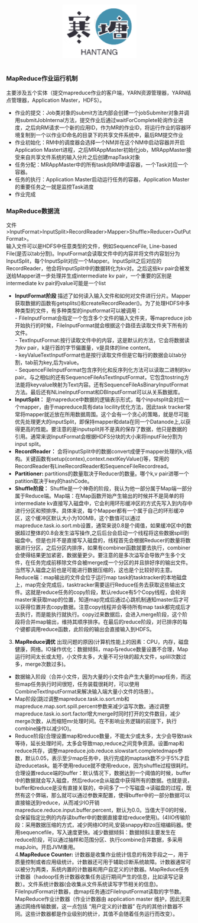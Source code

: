 <br>

<div align="center">
    <img src="logo.jpg" width="200px">
</div>

<br>

### MapReduce作业运行机制 ###
  主要涉及五个实体（提交mapreduce作业的客户端，YARN资源管理器，YARN结点管理器，Application Master，HDFS）。   
  - 作业的提交：Job类对象的submit方法内部会创建一个jobSubmiter对象并调用submitJobInternal方法，提交作业后通过waitForComplete轮询作业进度，之后向RM请求一个新的应用ID，作为MR的作业ID，将运行作业的容器环境复制到一个以作业ID命名的目录下的共享文件系统中，最后RM提交作业  
  - 作业初始化：RM中的调度器会选择一个NM并在这个NM中启动容器并开启Application Mastert进程，之后MRAppMaster初始化job，MRAppMaster接受来自共享文件系统的输入分片之后创建mapTask对象  
  - 任务分配：MRAppMaster中的所有task向RM申请容器，一个Task对应一个容器。  
  - 任务的执行：Application Master启动运行任务的容器，Application Master的重要任务之一就是监控Task进度  
  - 作业完成  
### MapReduce数据流 ###
   文件>InputFormat>InputSplit>RecordReader>Mapper>Shuffle>Reducer>OutPutFormat>。  
   输入文件可以是HDFS中任意类型的文件，例如SequenceFile, Line-based File(是否以tab分割)。InputFormat会读取文件中的内容并将文件内容划分为InputSplit，每个InputSplit对应一个Mapper。InputSplit之后对应的RecordReader，他会将InputSplit中的数据转化为kv对。之后这些kv pair会被发送给Mapper进一步处理并生成intermediate kv pair，一个重要的区别是intermediate kv pair的value可能是一个list
   + **InputFormat阶段** 描述了如何读入输入文件和如何对文件进行分片。Mapper获取数据的函数有getsplits()和createRecordReader()。为了处理HDFS中多种类型的文件，有多种类型的inputformat可以被调用：               
    - FileInputFormat会指定一个包含多个文件的输入文件夹，等mapreduce job开始执行的时候，FileInputFormat就会根据这个路径去读取文件夹下所有的文件。  
    - TextInputFormat:按行读取文件中的内容，这是默认的方法，它会将数据读为kv pair，k是行首的字节偏置量，v是具体的line content。  
    - keyValueTextInputFormat也是按行读取文件但是它每行的数据会以tab分割，tab前为key,后为value。  
    - SequenceFileInputFormat包含序列化和反序列化方法可以读取二进制的kv pair。与之相似的还有SequenceFileAsTextInputFormat，它包含tostring方法能将keyvalue映射为Text内容。还有SequenceFileAsBinaryInputFormat方法。最后还有NLineInputFormat和DBInputFormat可以从关系数据库。
   +  **InputSplit：** 是mapreduce中数据的逻辑表示形式，每个inputsplit会对应一个mapper，由于mapreduce具有data locility优化方法，因此task tracker常常将mapper就近放在所用数据周围。这个会有一个贪心的策略，就是尽可能优先处理更大的inputSplit，即保持mapper和data在同一个Datanode上,以获得更高的性能。要注意的是inputsplit并不是真的保存了数据，他只是数据的引用。通常来说InputFormat会根据HDFS分块的大小来将inputFile分割为input split。
   + **RecordReader：** 会将inputSplit中的数据convert成便于mapper处理的k,v结构。关键函数有setup(contex),context.nextKeyValue()等，常用的RecordReader有LineRecordReader和SequenceFileRecordread。
   + **Partitioner:** partitions的数量取决于Reducer的数量。哪个k,v pair进哪一个patition取决于key的hashCode。
   + **Shuffle阶段：** Shuffle是一个神奇的阶段，我认为他一部分属于Map端一部分属于Reduce端。Map端：在Map函数开始产生输出的时候并不是简单的将intermediate kv直接写入磁盘中，它会利用环形缓冲区的方式先写入到内存中进行分区和预排序。具体来说，每个Mapper都有一个属于自己的环形缓冲区，这个缓冲区默认大小为100MB，这个数值可以通过mapreduce.task.io.sort.mb设置，通常来说0.8是个阈值，如果缓冲区中的数据超过整体的0.8会发生溢写操作,之后后台会启动一个线程将这些数据spill到磁盘中。但是也并不是直接写入磁盘的，线程首先会根据Reducer的数量将数据进行分区，之后分区内排序，如果有combiner函数就要去执行，combiner会使得结果更加紧密，数据量更少。要注意的是多次溢写会导致产生多个文件，在任务完成前移除文件会被merge成一个分区的并且排好序的输出文件。当然写入磁盘之前也是可能进行数据压缩的，这也是个比较好的主意。Reduce端：map输出的文件会位于运行map task的tasktracker的本地磁盘上，map完全完成后，tasktracker需要运行Reduce任务去获取这些输出文件。这就是reduce任务的copy阶段，默认reduce有5个Copy线程，会轮询master来获取map的位置，知道map完成后通过心跳机制通知master后才可以获得位置并去copy数据。注意copy线程并会等待所有map task都完成后才去执行，而是能执行就执行。copy过来数据后，会进入merge阶段，这个阶段将合并map输出，维持其顺序排序。在最后的reduce阶段，对已排序的每个键都调用reduce函数，此阶段的输出会直接输入到HDFS。
3. **MapReduce调优**
    出现问题的原因(计算机性能上的因素：CPU，内存，磁盘健康，网络。IO操作优化：数据倾斜，map与reduce数量设置不合理，Map运行时间太长或太短，小文件太多，大量不可分块的超大文件，splill次数过多，merge次数过多)。  
* 数据输入阶段（合并小文件，因为大量的小文件会产生大量的map任务，而这些map任务执行时间很短，任务装载很耗时，可以使用CombineTextInputFormat来解决输入端大量小文件的场景）。  
* Map阶段(跳过调整mapreduce.task.io.sort.mb和mapreduce.map.sort.spill.percent参数来减少溢写次数。通过调整mapreduce.task.io.sort.factor增大merge时同时打开的文件数目，减少merge次数，从而缩短mr处理时间。在不影响业务逻辑的前提下，执行combine操作以减少IO)。  
* Reduce阶段(合理设置map和reduce数量，不能太少或太多，太少会导致task等待，延长处理时间，太多会导致map,reduce之间竞争资源。设置map和reduce共存，调整mapreduce.job.reduce.slowstart.completedmaps参数，默认0.05，表示至少map任务中，执行完成的maptask数不少于5%才启动reducetask。能不使用reduce就不使用reduce，因为shuffle过程很耗时。合理设置reduce端的buffer：默认情况下，数据达到一个阈值的时候，buffer中的数据就会写入磁盘，然后reduce会从磁盘中获得所有的数据。也就是说，buffer和reduce是没有直接关联的，中间多了一个写磁盘->读磁盘的过程，既然有这个弊端，那么就可以通过参数来配置，使得buffer中的一部分数据可以直接输送到reduce，从而减少IO开销mapreduce.reduce.input.buffer.percent，默认为0.0。当值大于0的时候，会保留指定比例的内存读buffer中的数据直接拿给reduce使用)。(4)IO传输阶段：采用数据压缩的方式，减少网络IO时间,安装snappy和lzo压缩编码器。使用sequencefile，写入速度更快。减少数据倾斜：数据倾斜主要发生在reduce阶段，可以通过抽样和范围分区、执行combine合并数据，多采用mapJoin。开启JVM重用。  
4.**MapReduce Counter:** 计数器是收集作业统计信息的有效手段之一，用于质量控制或者应用级统计。计数器还可用于辅助诊断系统故障。计数器通常可以被分为两类，系统内置的计数器和用户自定义的计数器。MapReduce任务计数器（hadoop任务计数器收集任务运行期间产生的信息，比如读写记录数）。文件系统计数器(会收集从文件系统读写字节相关的信息)。FileInputFormat计数器，由map任务通过FileInputFormat读取的字节数。MapReduce作业计数器（作业计数器由 application master 维护，因此无需通过网络传输数据，这一点包括 “用户定义的计数器” 在内的其他计数器不同。这些计数器都是作业级别的统计，其值不会随着任务运行而改变）。
